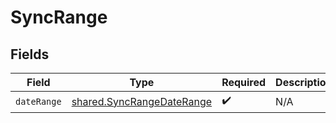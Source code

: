 # SyncRange


## Fields

| Field                                                                         | Type                                                                          | Required                                                                      | Description                                                                   |
| ----------------------------------------------------------------------------- | ----------------------------------------------------------------------------- | ----------------------------------------------------------------------------- | ----------------------------------------------------------------------------- |
| `dateRange`                                                                   | [shared.SyncRangeDateRange](../../../sdk/models/shared/syncrangedaterange.md) | :heavy_check_mark:                                                            | N/A                                                                           |